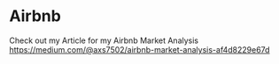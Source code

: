 # Airbnb
Check out my Article for my Airbnb Market Analysis
https://medium.com/@axs7502/airbnb-market-analysis-af4d8229e67d

